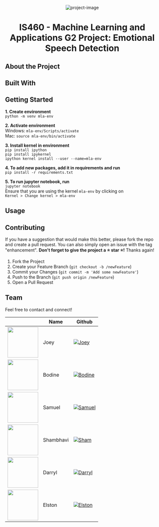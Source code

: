 <p align="center"><img src="https://socialify.git.ci/jeezusplays/slay-fake-news/image?description=1&amp;font=Inter&amp;forks=1&amp;issues=1&amp;language=1&amp;name=1&amp;owner=1&amp;pattern=Plus&amp;pulls=1&amp;stargazers=1&amp;theme=Dark" alt="project-image"></p>

<h1 align="center" id="title">IS460 - Machine Learning and Applications G2 Project: Emotional Speech Detection</h1>

## About the Project

## Built With

## Getting Started

**1. Create environment**  
`python -m venv mla-env`  

**2. Activate environment**  
Windows: `mla-env/Scripts/activate`  
Mac: `source mla-env/bin/activate` 

**3. Install kernel in environment**  
`pip install ipython`  
`pip install ipykernel`  
`ipython kernel install --user --name=mla-env`  

**4. To add new packages, add it in requirements and run**  
`pip install -r requirements.txt`  

**5. To run jupyter notebook, run**  
`jupyter notebook`  
Ensure that you are using the kernel `mla-env` by
clicking on  
`Kernel > Change kernel > mla-env`



## Usage

## Contributing
If you have a suggestion that would make this better, please fork the repo and create a pull request. You can also simply open an issue with the tag "enhancement".
**Don't forget to give the project a :star: star :star:!** Thanks again!

1. Fork the Project
2. Create your Feature Branch (`git checkout -b /newFeature`)
3. Commit your Changes (`git commit -m 'Add some newFeature'`)
4. Push to the Branch (`git push origin /newFeature`)
5. Open a Pull Request

## Team
Feel free to contact and connect!

|| Name | Github |
|-----------| ----------- | ----------- |
|<img src="https://avatars.githubusercontent.com/u/68149788?v=4" width="100"></img>| Joey |[![Joey](https://img.shields.io/badge/GitHub-181717.svg?style=for-the-badge&logo=GitHub&logoColor=white)](https://github.com/jeezusplays)|
|<img src="https://avatars.githubusercontent.com/u/60221049?v=4" width="100"></img>| Bodine | [![Bodine](https://img.shields.io/badge/GitHub-181717.svg?style=for-the-badge&logo=GitHub&logoColor=white)](https://github.com/bodinestubbe) |
|<img src="https://avatars.githubusercontent.com/u/41113285?v=4" width="100"></img> | Samuel | [![Samuel](https://img.shields.io/badge/GitHub-181717.svg?style=for-the-badge&logo=GitHub&logoColor=white)](https://github.com/samchung95) |
|<img src="https://avatars.githubusercontent.com/u/71541700?v=4" width="100"></img> | Shambhavi | [![Sham](https://img.shields.io/badge/GitHub-181717.svg?style=for-the-badge&logo=GitHub&logoColor=white)](https://github.com/po-the-panda-12) |
|<img src="https://avatars.githubusercontent.com/u/5838225?v=4" width="100"></img> | Darryl | [![Darryl](https://img.shields.io/badge/GitHub-181717.svg?style=for-the-badge&logo=GitHub&logoColor=white)](https://github.com/DarrylSSY) |
|<img src="https://avatars.githubusercontent.com/u/88470259?v=4" width="100"></img> | Elston | [![Elston](https://img.shields.io/badge/GitHub-181717.svg?style=for-the-badge&logo=GitHub&logoColor=white)](https://github.com/Swagston20) |

